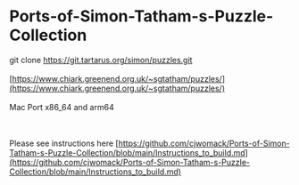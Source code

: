 # Ports-of-Simon-Tatham-s-Puzzle-Collection

git clone https://git.tartarus.org/simon/puzzles.git</br></br>
[https://www.chiark.greenend.org.uk/~sgtatham/puzzles/](https://www.chiark.greenend.org.uk/~sgtatham/puzzles/)</br></br>
Mac Port x86_64 and arm64

</br></br> Please see instructions here [https://github.com/cjwomack/Ports-of-Simon-Tatham-s-Puzzle-Collection/blob/main/Instructions_to_build.md](https://github.com/cjwomack/Ports-of-Simon-Tatham-s-Puzzle-Collection/blob/main/Instructions_to_build.md)
